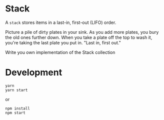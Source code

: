 # Stack

A `stack` stores items in a last-in, first-out (LIFO) order.

Picture a pile of dirty plates in your sink.
As you add more plates, you bury the old ones further down.
When you take a plate off the top to wash it, you're taking the last plate you put in. "Last in, first out."

Write you own implementation of the Stack collection


# Development

    yarn
    yarn start

or

    npm install
    npm start
